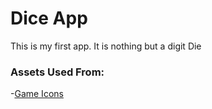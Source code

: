 # Dice App
This is my first app. It is nothing but a digit Die

### Assets Used From:
-[Game Icons](https://game-icons.net/tags/dice.html)